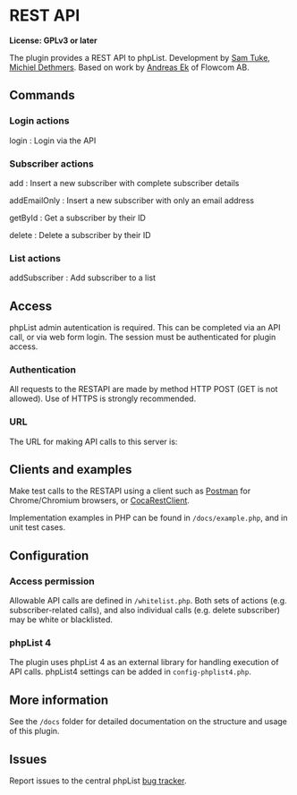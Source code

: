 REST API
========

**License: GPLv3 or later**

The plugin provides a REST API to phpList.
Development by [Sam Tuke](http://samtuke.com), [Michiel
Dethmers](http://phplist.com). Based on work by [Andreas
Ek](https://twitter.com/ekandreas) of Flowcom AB.

Commands
--------

### Login actions

login
:   Login via the API

### Subscriber actions

add
:   Insert a new subscriber with complete subscriber details

addEmailOnly
:   Insert a new subscriber with only an email address

getById
:   Get a subscriber by their ID

delete
:   Delete a subscriber by their ID

### List actions

addSubscriber
:   Add subscriber to a list

Access
------

phpList admin autentication is required. This can be completed via an
API call, or via web form login. The session must be authenticated for
plugin access.

### Authentication

All requests to the RESTAPI are made by method HTTP POST (GET is not
allowed). Use of HTTPS is strongly recommended.

### URL

The URL for making API calls to this server is:\
**[](<?php%20echo%20$url;%20?>)**

Clients and examples
--------------------

Make test calls to the RESTAPI using a client such as
[Postman](https://chrome.google.com/webstore/detail/postman-rest-client/fdmmgilgnpjigdojojpjoooidkmcomcm?hl=en)
for Chrome/Chromium browsers, or
[CocaRestClient](https://mmattozzi.github.io/cocoa-rest-client/).

Implementation examples in PHP can be found in `/docs/example.php`, and
in unit test cases.

Configuration
-------------

### Access permission

Allowable API calls are defined in `/whitelist.php`. Both sets of
actions (e.g. subscriber-related calls), and also individual calls (e.g.
delete subscriber) may be white or blacklisted.

### phpList 4

The plugin uses phpList 4 as an external library for handling execution
of API calls. phpList4 settings can be added in `config-phplist4.php`.

More information
----------------

See the `/docs` folder for detailed documentation on the structure and
usage of this plugin.

Issues
------

Report issues to the central phpList [bug
tracker](https://mantis.phplist.com/).
